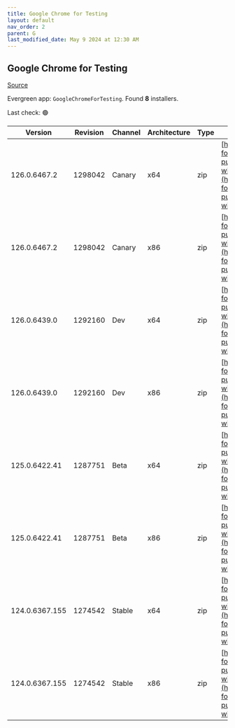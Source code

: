 ```yaml
---
title: Google Chrome for Testing
layout: default
nav_order: 2
parent: G
last_modified_date: May 9 2024 at 12:30 AM
---
```


## Google Chrome for Testing

[Source](https://googlechromelabs.github.io/chrome-for-testing/)

Evergreen app: `GoogleChromeForTesting`. Found **8** installers.

Last check: 🟢

| Version        | Revision | Channel | Architecture | Type | URI                                                                                                                                                                                              |
| -------------- | -------- | ------- | ------------ | ---- | ------------------------------------------------------------------------------------------------------------------------------------------------------------------------------------------------ |
| 126.0.6467.2   | 1298042  | Canary  | x64          | zip  | [https://storage.googleapis.com/chrome-for-testing-public/126.0.6467.2/win64/chrome-win64.zip](https://storage.googleapis.com/chrome-for-testing-public/126.0.6467.2/win64/chrome-win64.zip)     |
| 126.0.6467.2   | 1298042  | Canary  | x86          | zip  | [https://storage.googleapis.com/chrome-for-testing-public/126.0.6467.2/win32/chrome-win32.zip](https://storage.googleapis.com/chrome-for-testing-public/126.0.6467.2/win32/chrome-win32.zip)     |
| 126.0.6439.0   | 1292160  | Dev     | x64          | zip  | [https://storage.googleapis.com/chrome-for-testing-public/126.0.6439.0/win64/chrome-win64.zip](https://storage.googleapis.com/chrome-for-testing-public/126.0.6439.0/win64/chrome-win64.zip)     |
| 126.0.6439.0   | 1292160  | Dev     | x86          | zip  | [https://storage.googleapis.com/chrome-for-testing-public/126.0.6439.0/win32/chrome-win32.zip](https://storage.googleapis.com/chrome-for-testing-public/126.0.6439.0/win32/chrome-win32.zip)     |
| 125.0.6422.41  | 1287751  | Beta    | x64          | zip  | [https://storage.googleapis.com/chrome-for-testing-public/125.0.6422.41/win64/chrome-win64.zip](https://storage.googleapis.com/chrome-for-testing-public/125.0.6422.41/win64/chrome-win64.zip)   |
| 125.0.6422.41  | 1287751  | Beta    | x86          | zip  | [https://storage.googleapis.com/chrome-for-testing-public/125.0.6422.41/win32/chrome-win32.zip](https://storage.googleapis.com/chrome-for-testing-public/125.0.6422.41/win32/chrome-win32.zip)   |
| 124.0.6367.155 | 1274542  | Stable  | x64          | zip  | [https://storage.googleapis.com/chrome-for-testing-public/124.0.6367.155/win64/chrome-win64.zip](https://storage.googleapis.com/chrome-for-testing-public/124.0.6367.155/win64/chrome-win64.zip) |
| 124.0.6367.155 | 1274542  | Stable  | x86          | zip  | [https://storage.googleapis.com/chrome-for-testing-public/124.0.6367.155/win32/chrome-win32.zip](https://storage.googleapis.com/chrome-for-testing-public/124.0.6367.155/win32/chrome-win32.zip) |
